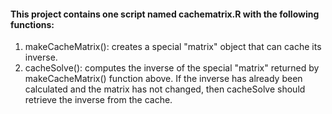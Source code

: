 #### This project contains one script named ﻿﻿cachematrix.R with the following functions:

1. makeCacheMatrix(): creates a special "matrix" object that can cache its inverse.
2. cacheSolve(): computes the inverse of the special "matrix" returned by makeCacheMatrix() function above. If the inverse has already been calculated and the matrix has not changed, then cacheSolve should retrieve the inverse from the cache.
